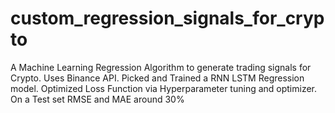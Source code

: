 # custom_regression_signals_for_crypto
A Machine Learning Regression Algorithm to generate trading signals for Crypto. Uses Binance API.
Picked and Trained a RNN LSTM Regression model.
Optimized Loss Function via Hyperparameter tuning and optimizer.
On a Test set RMSE and MAE around 30%
